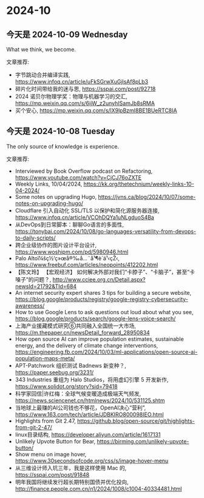 # 2024-10

##

##

##

##

##

##

##

## 今天是 2024-10-09 Wednesday

What we think, we become.

文章推荐:
- 字节跳动合并编译实践, https://www.infoq.cn/article/uFkSGrwXuGjlsAf8pLb3
- 碎片化时间带给我的迷与思, https://sspai.com/post/92718
- 2024 诺贝尔物理学奖：物理与机器学习的交汇, https://mp.weixin.qq.com/s/6ijW_z2unyhISamJb8sRMA
- 买个安心, https://mp.weixin.qq.com/s/lX9lpBzmI8BE1BUeRTC8IA

## 今天是 2024-10-08 Tuesday

The only source of knowledge is experience.

文章推荐:
- Interviewed by Book Overflow podcast on Refactoring, https://www.youtube.com/watch?v=CjCJ76oZXTE
- Weekly Links, 10/04/2024, https://kk.org/thetechnium/weekly-links-10-04-2024/
- Some notes on upgrading Hugo, https://jvns.ca/blog/2024/10/07/some-notes-on-upgrading-hugo/
- Cloudflare 引入自动化 SSL/TLS 以保护和简化源服务器连接, https://www.infoq.cn/article/VCOhDQYa1uNLgduoS4Ba
- 从DevOps到日常脚本：聊聊Go语言的多面性, https://tonybai.com/2024/10/08/go-languages-versatility-from-devops-to-daily-scripts/
- 跨企业级协作的图片设计平台设计, https://www.woshipm.com/pd/5980946.html
- Palo Altoï¼šç½‘ç»œå®‰å…¨å¹¶è´­ä¹‹çŽ‹, https://www.freebuf.com/articles/neopoints/412202.html
- 【陈文玲】 【宏观经济】 如何解决外部对我们“卡脖子”、“卡脑子”，甚至“卡嗓子”的问题？, http://www.cciee.org.cn/Detail.aspx?newsId=21792&TId=684
- An internet security expert shares 3 tips for building a secure website, https://blog.google/products/registry/google-registry-cybersecurity-awareness/
- How to use Google Lens to ask questions out loud about what you see, https://blog.google/products/search/google-lens-voice-search/
- 上海产业援藏模式研究⑥共同融入全国统一大市场, https://m.thepaper.cn/newsDetail_forward_28950834
- How open source AI can improve population estimates, sustainable energy, and the delivery of climate change interventions, https://engineering.fb.com/2024/10/03/ml-applications/open-source-ai-population-maps-meta/
- APT-Patchwork 组织测试 Badnews 新变种？, https://paper.seebug.org/3231/
- 343 Industries 重组为 Halo Studios，将用虚幻引擎 5 开发新作, https://www.solidot.org/story?sid=79418
- 科学家回信|许红梅：全球气候变暖造成极端天气频发, https://news.sciencenet.cn/htmlnews/2024/10/531125.shtm
- 当地球上最赚的AI公司钱也不够花，OpenAI决心“营利”, https://www.163.com/tech/article/JDBKIRO800098IEO.html
- Highlights from Git 2.47, https://github.blog/open-source/git/highlights-from-git-2-47/
- linux目录结构, https://developer.aliyun.com/article/1617131
- Unlikely Upvote Button for Bear, https://birming.com/unlikely-upvote-button/
- Show menu on image hover, https://www.30secondsofcode.org/css/s/image-hover-menu
- 从三维设计师入坑三年，我是这样使用 Mac 的, https://sspai.com/post/91848
- 明年我国将继续发行超长期特别国债并优化投向, http://finance.people.com.cn/n1/2024/1008/c1004-40334481.html
